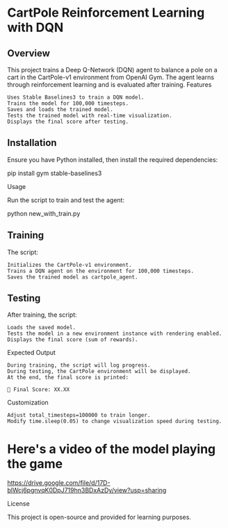 # CartPole Reinforcement Learning with DQN
## Overview

This project trains a Deep Q-Network (DQN) agent to balance a pole on a cart in the CartPole-v1 environment from OpenAI Gym. The agent learns through reinforcement learning and is evaluated after training.
Features

    Uses Stable Baselines3 to train a DQN model.
    Trains the model for 100,000 timesteps.
    Saves and loads the trained model.
    Tests the trained model with real-time visualization.
    Displays the final score after testing.

## Installation

Ensure you have Python installed, then install the required dependencies:

pip install gym stable-baselines3

Usage

Run the script to train and test the agent:

python new_with_train.py

## Training

The script:

    Initializes the CartPole-v1 environment.
    Trains a DQN agent on the environment for 100,000 timesteps.
    Saves the trained model as cartpole_agent.

## Testing

After training, the script:

    Loads the saved model.
    Tests the model in a new environment instance with rendering enabled.
    Displays the final score (sum of rewards).

Expected Output

    During training, the script will log progress.
    During testing, the CartPole environment will be displayed.
    At the end, the final score is printed:

    🎯 Final Score: XX.XX  

Customization

    Adjust total_timesteps=100000 to train longer.
    Modify time.sleep(0.05) to change visualization speed during testing.

# Here's a video of the model playing the game


https://drive.google.com/file/d/17D-blWcj6pgnvqK0DpJ719hn3BDxAzDy/view?usp=sharing

License

This project is open-source and provided for learning purposes.
